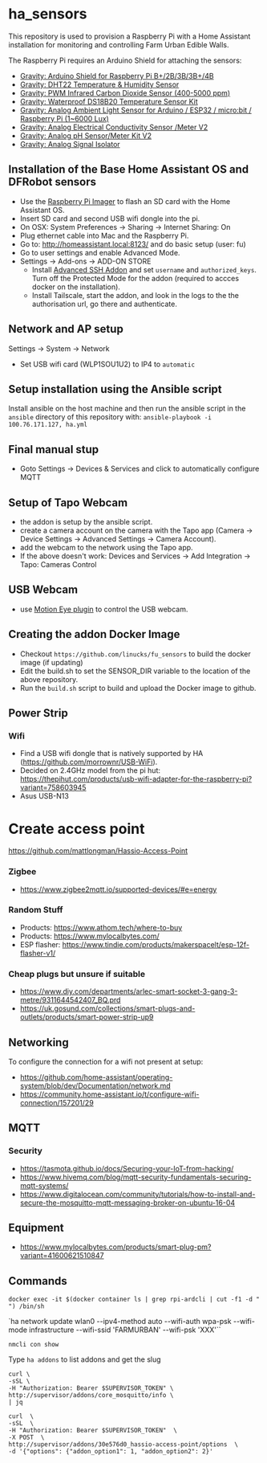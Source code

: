 # ha_sensors
This repository is used to provision a Raspberry Pi with a Home Assistant installation for monitoring and controlling Farm Urban Edible Walls.

The Raspberry Pi requires an Arduino Shield for attaching the sensors:
* [Gravity: Arduino Shield for Raspberry Pi B+/2B/3B/3B+/4B](https://www.dfrobot.com/product-1211.html)
* [Gravity: DHT22 Temperature & Humidity Sensor](https://www.dfrobot.com/product-1102.html)
* [Gravity: PWM Infrared Carbon Dioxide Sensor (400-5000 ppm)](https://www.dfrobot.com/product-1549.html)
* [Gravity: Waterproof DS18B20 Temperature Sensor Kit](https://www.dfrobot.com/product-1354.html)
* [Gravity: Analog Ambient Light Sensor for Arduino / ESP32 / micro:bit / Raspberry Pi (1~6000 Lux)](https://www.dfrobot.com/product-1004.html)
* [Gravity: Analog Electrical Conductivity Sensor /Meter V2](https://www.dfrobot.com/product-1123.html)
* [Gravity: Analog pH Sensor/Meter Kit V2](https://www.dfrobot.com/product-1782.html)
* [Gravity: Analog Signal Isolator](https://www.dfrobot.com/product-1621.html)


## Installation of the Base Home Assistant OS and DFRobot sensors
* Use the [Raspberry Pi Imager](https://www.raspberrypi.com/software/) to flash an SD card with the Home Assistant OS.
* Insert SD card and second USB wifi dongle into the pi.
* On OSX: System Preferences -> Sharing -> Internet Sharing: On
* Plug ethernet cable into Mac and the Raspberry Pi.
* Go to: http://homeassistant.local:8123/ and do basic setup (user: fu)
* Go to user settings and enable Advanced Mode.
* Settings -> Add-ons -> ADD-ON STORE
  * Install [Advanced SSH Addon](https://github.com/hassio-addons/addon-ssh) and set `username` and `authorized_keys`. Turn off the Protected Mode for the addon (required to accces docker on the installation).
  * Install Tailscale, start the addon, and look in the logs to the the authorisation url, go there and authenticate.

## Network and AP setup
Settings -> System -> Network
* Set USB wifi card (WLP1SOU1U2) to IP4 to `automatic`

## Setup installation using the Ansible script
Install ansible on the host machine and then run the ansible script in the `ansible` directory of this repository with: `ansible-playbook -i 100.76.171.127, ha.yml`

## Final manual stup
* Goto Settings -> Devices & Services and click to automatically configure MQTT

## Setup of Tapo Webcam
* the addon is setup by the ansible script.
* create a camera account on the camera with the Tapo app (Camera -> Device Settings -> Advanced Settings -> Camera Account).
* add the webcam to the network using the Tapo app.
* If the above doesn't work: Devices and Services -> Add Integration -> Tapo: Cameras Control

## USB Webcam
* use [Motion Eye plugin](https://github.com/hassio-addons/addon-motioneye) to control the USB webcam.

## Creating the addon Docker Image
* Checkout `https://github.com/linucks/fu_sensors` to build the docker image (if updating)
* Edit the build.sh to set the SENSOR_DIR variable to the location of the above repository.
* Run the `build.sh` script to build and upload the Docker image to github.

## Power Strip
### Wifi
* Find a USB wifi dongle that is natively supported by HA (https://github.com/morrownr/USB-WiFi).
* Decided on 2.4GHz model from the pi hut: https://thepihut.com/products/usb-wifi-adapter-for-the-raspberry-pi?variant=758603945
* Asus USB-N13

# Create access point
https://github.com/mattlongman/Hassio-Access-Point

### Zigbee
* https://www.zigbee2mqtt.io/supported-devices/#e=energy

### Random Stuff
* Products: https://www.athom.tech/where-to-buy
* Products: https://www.mylocalbytes.com/
* ESP flasher: https://www.tindie.com/products/makerspacelt/esp-12f-flasher-v1/

### Cheap plugs but unsure if suitable
* https://www.diy.com/departments/arlec-smart-socket-3-gang-3-metre/9311644542407_BQ.prd
* https://uk.gosund.com/collections/smart-plugs-and-outlets/products/smart-power-strip-up9

## Networking
To configure the connection for a wifi not present at setup:
* https://github.com/home-assistant/operating-system/blob/dev/Documentation/network.md
* https://community.home-assistant.io/t/configure-wifi-connection/157201/29


## MQTT
### Security
- https://tasmota.github.io/docs/Securing-your-IoT-from-hacking/
- https://www.hivemq.com/blog/mqtt-security-fundamentals-securing-mqtt-systems/
- https://www.digitalocean.com/community/tutorials/how-to-install-and-secure-the-mosquitto-mqtt-messaging-broker-on-ubuntu-16-04

## Equipment

- https://www.mylocalbytes.com/products/smart-plug-pm?variant=41600621510847

## Commands

`docker exec -it $(docker container ls | grep rpi-ardcli | cut -f1 -d " ") /bin/sh`

`ha network update wlan0 --ipv4-method auto --wifi-auth wpa-psk --wifi-mode infrastructure --wifi-ssid 'FARMURBAN' --wifi-psk 'XXX'``

`nmcli con show`

Type `ha addons` to list addons and get the slug

```
curl \
-sSL \
-H "Authorization: Bearer $SUPERVISOR_TOKEN" \
http://supervisor/addons/core_mosquitto/info \
| jq
```


```
curl  \
-sSL  \
-H "Authorization: Bearer $SUPERVISOR_TOKEN"  \
-X POST  \
http://supervisor/addons/30e576d0_hassio-access-point/options  \
-d '{"options": {"addon_option1": 1, "addon_option2": 2}'


```

